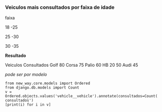 ### Veiculos mais consultados por faixa de idade

faixa

18 -25	

25 -30	

30 -35	
	
**Resultado**

Veiculos	Consultados
Golf	80
Corsa	75
Palio	60
HB 20	50
Audi	45

*pode ser por modelo*

	from new_way.core.models import Ordered
	from django.db.models import Count
	v = Ordered.objects.values('vehicle__vehicle').annotate(consultados=Count('vehicle')).order_by('-consultados')
	[print(i) for i in v]